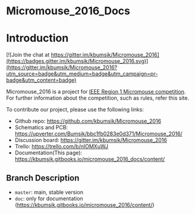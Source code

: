 # Micromouse_2016_Docs
# Introduction
[![Join the chat at https://gitter.im/kbumsik/Micromouse_2016](https://badges.gitter.im/kbumsik/Micromouse_2016.svg)](https://gitter.im/kbumsik/Micromouse_2016?utm_source=badge&utm_medium=badge&utm_campaign=pr-badge&utm_content=badge)

Micromouse_2016 is a project for [IEEE Region 1 Micromouse competition](http://sites.ieee.org/r1studentconference/about/micromouse/). For further information about the competition, such as rules, refer this site.

To contribute our project, please use the following links:
* Github repo: https://github.com/kbumsik/Micromouse_2016
* Schematics and PCB: https://upverter.com/Bumsik/bbc1fb0283e0d371/Micromouse_2016/
* Discussion board: https://gitter.im/kbumsik/Micromouse_2016
* Trello: https://trello.com/b/nIOMXuWJ
* Documentation(This page): https://kbumsik.gitbooks.io/micromouse_2016_docs/content/

## Branch Description
* `master`: main, stable version
* `doc`: only for documentation (https://kbumsik.gitbooks.io/micromouse_2016/content/)